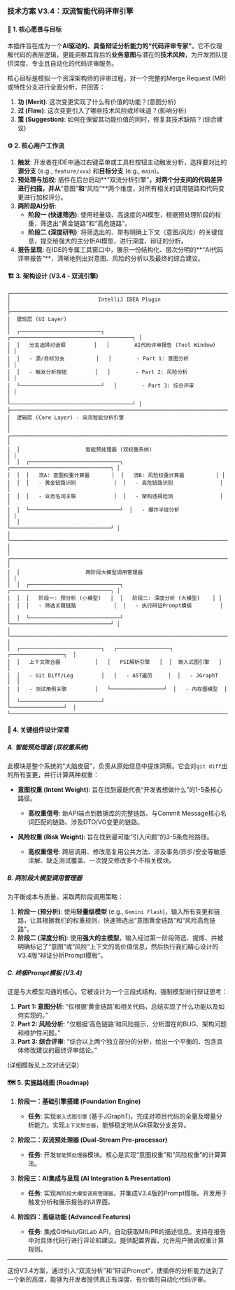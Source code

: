 ### **技术方案 V3.4：双流智能代码评审引擎**

#### 🎯 **1. 核心愿景与目标**

本插件旨在成为一个**AI驱动的、具备辩证分析能力的“代码评审专家”**。它不仅理解代码的表层逻辑，更能洞察其背后的**业务意图**与潜在的**技术风险**，为开发团队提供深度、专业且自动化的代码评审服务。

核心目标是模拟一个资深架构师的评审过程，对一个完整的Merge Request (MR)或特性分支进行全面分析，并回答：
1.  **功 (Merit)**: 这次变更实现了什么有价值的功能？(意图分析)
2.  **过 (Flaw)**: 这次变更引入了哪些技术风险或坏味道？(影响分析)
3.  **策 (Suggestion)**: 如何在保留其功能价值的同时，修复其技术缺陷？(综合建议)

#### ⚙️ **2. 核心用户工作流**

1.  **触发**: 开发者在IDE中通过右键菜单或工具栏按钮主动触发分析，选择要对比的**源分支** (e.g., `feature/xxx`) 和**目标分支** (e.g., `main`)。
2.  **预处理与加权**: 插件在后台启动**“双流分析引擎”**，对两个分支间的代码差异进行扫描，并从**“意图”**和**“风险”**两个维度，对所有相关的调用链路和代码变更进行加权评分。
3.  **两阶段AI分析**: 
    *   **阶段一 (快速筛选)**: 使用轻量级、高速度的AI模型，根据预处理阶段的权重，筛选出“黄金链路”和“高危链路”。
    *   **阶段二 (深度研判)**: 将筛选出的、带有明确上下文（意图/风险）的关键信息，提交给强大的主分析AI模型，进行深度、辩证的分析。
4.  **报告呈现**: 在IDE的专属工具窗口中，展示一份结构化、层次分明的**“AI代码评审报告”**，清晰地列出对意图、风险的分析以及最终的综合建议。

#### 🏗️ **3. 架构设计 (V3.4 - 双流引擎)**

```
┌───────────────────────────────────────────────────────────────────────────┐
│                            IntelliJ IDEA Plugin                           │
├───────────────────────────────────────────────────────────────────────────┤
│  展现层 (UI Layer)                                                        │
│  ┌──────────────────────────┐   ┌───────────────────────────────────────┐ │
│  │   分支选择对话框         │   │        AI代码评审报告 (Tool Window)     │ │
│  │   - 源/目标分支          │   │        - Part 1: 意图分析             │ │
│  │   - 触发分析按钮         │   │        - Part 2: 风险分析             │ │
│  └──────────────────────────┘   │        - Part 3: 综合评审             │ │
│                                 └───────────────────────────────────────┘ │
├───────────────────────────────────────────────────────────────────────────┤
│  逻辑层 (Core Layer) - 双流智能分析引擎                                   │
│  ┌─────────────────────────────────────────────────────────────────────┐ │
│  │                     智能预处理器 (双权重系统)                         │ │
│  │  ┌─────────────────────────────┐  ┌────────────────────────────────┐ │
│  │  │   流A: 意图权重计算器       │  │   流B: 风险权重计算器          │ │
│  │  │   - 黄金链路识别            │  │   - 高危链路识别               │ │
│  │  │   - 业务名词关联            │  │   - 架构违规检测               │ │
│  │  └─────────────────────────────┘  │   - 爆炸半径分析               │ │
│  │                                   └────────────────────────────────┘ │
│  └─────────────────────────────────────────────────────────────────────┘ │
│  ┌─────────────────────────────────────────────────────────────────────┐ │
│  │                     两阶段大模型调用管理器                            │ │
│  │  ┌─────────────────────────────┐  ┌────────────────────────────────┐ │
│  │  │   阶段一: 预分析 (小模型)   │  │   阶段二: 深度分析 (大模型)    │ │
│  │  │   - 筛选关键链路            │  │   - 执行辩证Prompt模板         │ │
│  │  └─────────────────────────────┘  └────────────────────────────────┘ │
│  └─────────────────────────────────────────────────────────────────────┘ │
│  ┌──────────────────────────┐   ┌─────────────────┐  ┌─────────────────┐  │
│  │   上下文聚合器           │   │   PSI解析引擎   │  │  嵌入式图引擎   │  │
│  │   - Git Diff/Log         │   │   - AST遍历     │  │   - JGraphT     │  │
│  │   - 测试用例关联         │   └─────────────────┘  │   - 内存图模型  │  │
│  └──────────────────────────┘                      └─────────────────┘  │
└───────────────────────────────────────────────────────────────────────────┘
```

#### 💾 **4. 关键组件设计深潜**

##### **A. 智能预处理器 (双权重系统)**

此模块是整个系统的“大脑皮层”，负责从原始信息中提炼洞察。它会对`git diff`出的所有变更，并行计算两种权重：

*   **意图权重 (Intent Weight)**: 旨在找到最能代表“开发者想做什么”的1-5条核心路径。
    *   **高权重信号**: 新API端点到数据库的完整链路、与Commit Message核心名词匹配的链路、涉及DTO/VO变更的链路。

*   **风险权重 (Risk Weight)**: 旨在找到最可能“引入问题”的3-5条危险路径。
    *   **高权重信号**: 跨层调用、修改高复用公共方法、涉及事务/异步/安全等敏感注解、缺乏测试覆盖、一次提交修改多个不相关模块。

##### **B. 两阶段大模型调用管理器**

为平衡成本与质量，采取两阶段调用策略：

1.  **阶段一 (预分析)**: 使用**轻量级模型** (e.g., `Gemini Flash`)，输入所有变更和链路，让其根据我们的权重规则，快速筛选出“意图黄金链路”和“风险高危链路”。
2.  **阶段二 (深度分析)**: 使用**强大的主模型**，输入经过第一阶段筛选、提炼、并被明确标记了“意图”或“风险”上下文的高价值信息，然后执行我们精心设计的V3.4版“辩证分析Prompt模板”。

##### **C. 终极Prompt模板 (V3.4)**

这是与大模型沟通的核心。它被设计为一个三段式结构，强制模型进行辩证思考：

1.  **Part 1: 意图分析**: “仅根据‘黄金链路’和相关代码，总结实现了什么功能以及如何实现的。”
2.  **Part 2: 风险分析**: “仅根据‘高危链路’和风险提示，分析潜在的BUG、架构问题和维护性问题。”
3.  **Part 3: 综合评审**: “综合以上两个独立部分的分析，给出一个平衡的、包含具体修改建议的最终评审结论。”

(详细模板见上次对话记录)

#### 🗺️ **5. 实施路线图 (Roadmap)**

1.  **阶段一：基础引擎搭建 (Foundation Engine)**
    *   **任务**: 实现`嵌入式图引擎` (基于JGraphT)，完成对项目代码的全量及增量分析能力。实现`上下文聚合器`，能够稳定地从Git获取分支差异。

2.  **阶段二：双流预处理器 (Dual-Stream Pre-processor)**
    *   **任务**: 开发`智能预处理器`模块。核心是实现“意图权重”和“风险权重”的计算算法。

3.  **阶段三：AI集成与呈现 (AI Integration & Presentation)**
    *   **任务**: 实现`两阶段大模型调用管理器`，并集成V3.4版的Prompt模板。开发用于触发分析和展示报告的UI界面。

4.  **阶段四：高级功能 (Advanced Features)**
    *   **任务**: 集成GitHub/GitLab API，自动获取MR/PR的描述信息。支持在报告中对具体代码行进行评论和建议。提供配置界面，允许用户微调权重计算规则。

---

这份V3.4方案，通过引入“双流分析”和“辩证Prompt”，使插件的分析能力达到了一个新的高度，能够为开发者提供真正有深度、有价值的自动化代码评审。 

